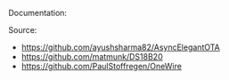 Documentation:

Source:
 - https://github.com/ayushsharma82/AsyncElegantOTA
 - https://github.com/matmunk/DS18B20
 - https://github.com/PaulStoffregen/OneWire
